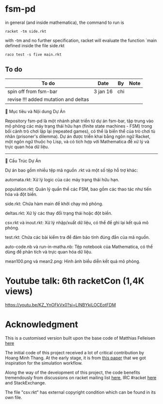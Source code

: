 # fsm-pd

in general (and inside mathematica), the command to run is

```
racket -tm side.rkt
```

with -tm and no further specification, racket will evaluate the function `main defined inside the file side.rkt

```
raco test -s five main.rkt 
```

## To do

| To do         | Date          | By    | Note |
| ------------- |:-------------:| ----- |:----:|
| spin off from fsm-bar      | 3 jan 16 | chi | |
| revise !!! added mutation and deltas  | |||
 

🧠 Mục tiêu và Nội dung Dự Án

Repository fsm-pd là một nhánh phát triển từ dự án fsm-bar, tập trung vào mô phỏng các máy trạng thái hữu hạn (finite state machines - FSM) trong bối cảnh trò chơi lặp lại (repeated games), có thể là biến thể của trò chơi tù nhân (prisoner's dilemma).  Dự án được triển khai bằng ngôn ngữ Racket, một ngôn ngữ thuộc họ Lisp, và có tích hợp với Mathematica để xử lý và trực quan hóa dữ liệu. 


---

📁 Cấu Trúc Dự Án

Dự án bao gồm nhiều tệp mã nguồn .rkt và một số tệp hỗ trợ khác: 

automata.rkt: Xử lý logic của các máy trạng thái hữu hạn.

population.rkt: Quản lý quần thể các FSM, bao gồm các thao tác như tiến hóa và đột biến.

side.rkt: Chứa hàm main để khởi chạy mô phỏng.

deltas.rkt: Xử lý các thay đổi trạng thái hoặc đột biến.

csv.rkt và inout.rkt: Xử lý nhập/xuất dữ liệu, có thể để ghi lại kết quả mô phỏng.

test.rkt: Chứa các bài kiểm tra để đảm bảo tính đúng đắn của mã nguồn.

auto-code.nb và run-in-matha.nb: Tệp notebook của Mathematica, có thể dùng để phân tích và trực quan hóa dữ liệu.

mean100.png và mean2.png: Hình ảnh biểu diễn kết quả mô phỏng. 

# Youtube talk: 6th racketCon (1,4K views)

https://youtu.be/KZ_YnOFkVx0?si=LINBYkiLOCEotFDM

# Acknowledgment

This is a customised version built upon the base code of Matthias Felleisen [here](https://github.com/mfelleisen/sample-fsm)

The initial code of this project received a lot of critical contribution by Hoang Minh Thang. At the early stage, it is from [this paper](http://www.pnas.org/content/109/25/9929.abstract) that we got inspiration for the simulation workflow.

Along the way of the development of this project, the code benefits tremendously from discussions on racket mailing list [here](https://groups.google.com/forum/?hl=en-GB#!topic/racket-users/4o1goSwrLHA), IRC #racket [here](http://pastebin.com/sxrCnwRV) and StackExchange.

The file "csv.rkt" has external copyright condition which can be found in its own file.

